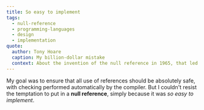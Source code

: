 ```yaml
---
title: So easy to implement
tags:
  - null-reference
  - programming-languages
  - design
  - implementation
quote:
  author: Tony Hoare
  caption: My billion-dollar mistake
  context: About the invention of the null reference in 1965, that led to innumerable errors, vulnerabilities, and system crashes
---
```


My goal was to ensure that all use of references should be absolutely safe, with checking performed automatically by the compiler. But I couldn't resist the temptation to put in a **null reference**, simply because it was *so easy to implement*.
